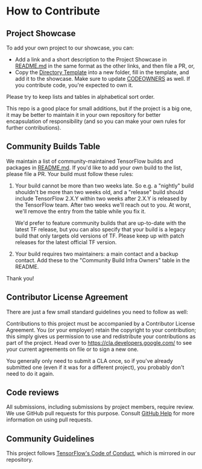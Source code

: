 # How to Contribute

## Project Showcase

To add your own project to our showcase, you can:

* Add a link and a short description to the Project Showcase in
  [README.md](README.md) in the same format as the other links, and then file a
  PR, or,
* Copy the [Directory Template](directory_template) into a new folder, fill in
  the template, and add it to the showcase. Make sure to update
  [CODEOWNERS](CODEOWNERS) as well. If you contribute code, you're expected to
  own it.

Please try to keep lists and tables in alphabetical sort order.

This repo is a good place for small additions, but if the project is a big one,
it may be better to maintain it in your own repository for better encapsulation
of responsibility (and so you can make your own rules for further
contributions).

## Community Builds Table

We maintain a list of community-maintained TensorFlow builds and packages in
[README.md](README.md). If you'd like to add your own build to the list,
please file a PR. Your build must follow these rules:

1. Your build cannot be more than two weeks late. So e.g. a "nightly" build
   shouldn't be more than two weeks old, and a "release" build should include
   TensorFlow 2.X.Y within two weeks after 2.X.Y is released by the TensorFlow
   team. After two weeks we'll reach out to you. At worst, we'll remove the
   entry from the table while you fix it.
   
   We'd prefer to feature community builds that are up-to-date with the latest
   TF release, but you can also specify that your build is a legacy build that
   only targets old versions of TF.  Please keep up with patch releases for
   the latest official TF version.
   
2. Your build requires two maintainers: a main contact and a backup contact. 
   Add these to the "Community Build Infra Owners" table in the README.
   
Thank you!

## Contributor License Agreement

There are just a few small standard guidelines you need to follow as well:

Contributions to this project must be accompanied by a Contributor License
Agreement. You (or your employer) retain the copyright to your contribution;
this simply gives us permission to use and redistribute your contributions as
part of the project. Head over to <https://cla.developers.google.com/> to see
your current agreements on file or to sign a new one.

You generally only need to submit a CLA once, so if you've already submitted one
(even if it was for a different project), you probably don't need to do it
again.

## Code reviews

All submissions, including submissions by project members, require review. We
use GitHub pull requests for this purpose. Consult
[GitHub Help](https://help.github.com/articles/about-pull-requests/) for more
information on using pull requests.

## Community Guidelines

This project follows
[TensorFlow's Code of Conduct](CODE_OF_CONDUCT.md), which is mirrored in our
repository.
